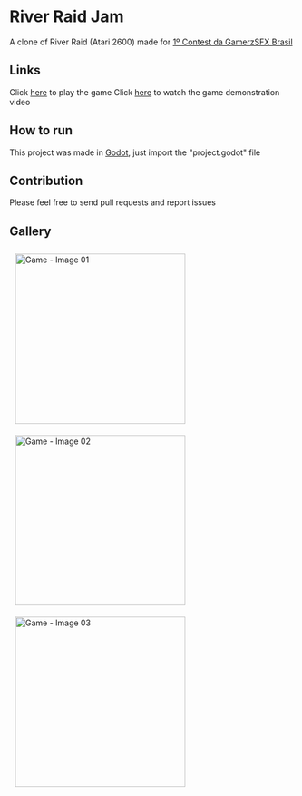 # River Raid Jam

A clone of River Raid (Atari 2600) made for [1º Contest da GamerzSFX Brasil](https://itch.io/jam/contest-gamerzsfx-2024)

## Links

Click [here](https://julio-igreja.itch.io/river-raid-jam) to play the game
Click [here](https://youtu.be/9l8sSAQLW90) to watch the game demonstration video

## How to run

This project was made in [Godot](https://godotengine.org), just import the "project.godot" file

## Contribution

Please feel free to send pull requests and report issues

## Gallery

  <img align="center" alt="Game - Image 01" height="300" width="300" style="margin: 10px;" src="https://img.itch.zone/aW1hZ2UvMjYyOTk0Ny8xNTY3MDgzOC5wbmc=/original/uY07YO.png"/>
  <img align="center" alt="Game - Image 02" height="300" width="300" style="margin: 10px;" src="https://img.itch.zone/aW1hZ2UvMjYyOTk0Ny8xNTY3MDg0MC5wbmc=/original/2qi3l%2B.png"/>
  <img align="center" alt="Game - Image 03" height="300" width="300" style="margin: 10px;" src="https://img.itch.zone/aW1hZ2UvMjYyOTk0Ny8xNTY3MDgzOS5wbmc=/original/I1AF1p.png"/>
